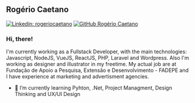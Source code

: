 ## Rogério Caetano

[![Linkedin: rogeriocaetano](https://img.shields.io/badge/-rogeriocaetano-blue?style=flat-square&logo=Linkedin&logoColor=white&link=https://www.linkedin.com/in/rogeriocaetano/)](https://www.linkedin.com/in/rogeriocaetano/)
[![GitHub Rogério Caetano](https://img.shields.io/github/followers/cataua?label=follow&style=social)](https://github.com/cataua)

### Hi, there!

I'm currently working as a Fullstack Developer, with the main technologies: Javascript, NodeJS, VueJS, ReactJS, PHP, Laravel and Wordpress. Also I'm working as designer and illustrator in my freetime. My actual job are at Fundação de Apoio a Pesquisa, Extensão e Desenvolvimento - FADEPE and I have experience at marketing and advertisment agencies.

- 🌱 I’m currently learning Pyhton, .Net, Project Managment, Design Thinking and UX/UI Design
